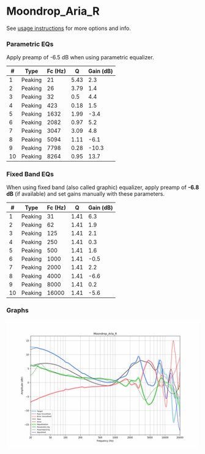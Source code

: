# Moondrop_Aria_R
See [usage instructions](https://github.com/jaakkopasanen/AutoEq#usage) for more options and info.

### Parametric EQs
Apply preamp of -6.5 dB when using parametric equalizer.

|   # | Type    |   Fc (Hz) |    Q |   Gain (dB) |
|-----|---------|-----------|------|-------------|
|   1 | Peaking |        21 | 5.43 |         2.3 |
|   2 | Peaking |        26 | 3.79 |         1.4 |
|   3 | Peaking |        32 | 0.5  |         4.4 |
|   4 | Peaking |       423 | 0.18 |         1.5 |
|   5 | Peaking |      1632 | 1.99 |        -3.4 |
|   6 | Peaking |      2082 | 0.97 |         5.2 |
|   7 | Peaking |      3047 | 3.09 |         4.8 |
|   8 | Peaking |      5094 | 1.11 |        -6.1 |
|   9 | Peaking |      7798 | 0.28 |       -10.3 |
|  10 | Peaking |      8264 | 0.95 |        13.7 |

### Fixed Band EQs
When using fixed band (also called graphic) equalizer, apply preamp of **-6.8 dB** (if available) and set gains manually with these parameters.

|   # | Type    |   Fc (Hz) |    Q |   Gain (dB) |
|-----|---------|-----------|------|-------------|
|   1 | Peaking |        31 | 1.41 |         6.3 |
|   2 | Peaking |        62 | 1.41 |         1.9 |
|   3 | Peaking |       125 | 1.41 |         2.1 |
|   4 | Peaking |       250 | 1.41 |         0.3 |
|   5 | Peaking |       500 | 1.41 |         1.6 |
|   6 | Peaking |      1000 | 1.41 |        -0.5 |
|   7 | Peaking |      2000 | 1.41 |         2.2 |
|   8 | Peaking |      4000 | 1.41 |        -6.6 |
|   9 | Peaking |      8000 | 1.41 |         0.2 |
|  10 | Peaking |     16000 | 1.41 |        -5.6 |

### Graphs
![](./Moondrop_Aria_R.png)
